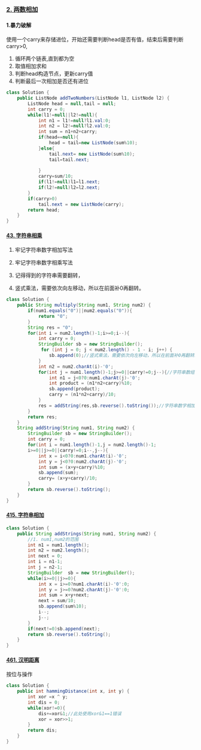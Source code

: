 ### [2. 两数相加](https://leetcode-cn.com/problems/add-two-numbers/)

#### 1.暴力破解

使用一个carry来存储进位，开始还需要判断head是否有值，结束后需要判断carry>0,

1. 循环两个链表,直到都为空
2. 取值相加求和
3. 判断head构造节点，更新carry值
4. 判断最后一次相加是否还有进位

```java
class Solution {
    public ListNode addTwoNumbers(ListNode l1, ListNode l2) {
        ListNode head = null,tail = null;
        int carry = 0;
        while(l1!=null||l2!=null){
            int n1 = l1!=null?l1.val:0;
            int n2 = l2!=null?l2.val:0;
            int sum = n1+n2+carry;
            if(head==null){
                head = tail=new ListNode(sum%10);
            }else{
                tail.next= new ListNode(sum%10);
                tail=tail.next;
                
            }
            carry=sum/10;
            if(l1!=null)l1=l1.next;
            if(l2!=null)l2=l2.next;
        }
        if(carry>0)
            tail.next = new ListNode(carry);
        return head;
    }
}
```

#### [43. 字符串相乘](https://leetcode-cn.com/problems/multiply-strings/)

1. 牢记字符串数字相加写法

2. 牢记字符串数字相乘写法
3. 记得得到的字符串需要翻转，
4. 竖式乘法，需要依次向左移动，所以在前面补0再翻转。

```java
class Solution {
    public String multiply(String num1, String num2) {
        if(num1.equals("0")||num2.equals("0")){
            return "0";
        }
        String res = "0";
        for(int i = num2.length()-1;i>=0;i--){
            int carry = 0;
            StringBuilder sb = new StringBuilder();
             for (int j = 0; j < num2.length() - 1 - i; j++) {
                sb.append(0);//竖式乘法，需要依次向左移动，所以在前面补0再翻转。
            }
            int n2 = num2.charAt(i)-'0';
            for(int j = num1.length()-1;j>=0||carry!=0;j--){//字符串数组相乘
                int n1 = j<0?0:num1.charAt(j)-'0';
                int product = (n1*n2+carry)%10;
                sb.append(product);
                carry = (n1*n2+carry)/10;
            }
            res = addString(res,sb.reverse().toString());//字符串数字相加
        }
        return res;
    }
    String addString(String num1, String num2) {
        StringBuilder sb = new StringBuilder();
        int carry = 0;
        for(int i = num1.length()-1,j = num2.length()-1;
        i>=0||j>=0||carry!=0;i--,j--){
            int x = i<0?0:num1.charAt(i)-'0';
            int y = j<0?0:num2.charAt(j)-'0';
            int sum = (x+y+carry)%10;
            sb.append(sum);
            carry= (x+y+carry)/10;
        }
        return sb.reverse().toString();
    }
}
```

#### [415. 字符串相加](https://leetcode-cn.com/problems/add-strings/)

```java
class Solution {
    public String addStrings(String num1, String num2) {
        //1. num1,num2的范围
        int n1 = num1.length();
        int n2 = num2.length();
        int next = 0;
        int i = n1-1;
        int j = n2-1;
        StringBuilder  sb = new StringBuilder();
        while(i>=0||j>=0){
            int x = i>=0?num1.charAt(i)-'0':0;
            int y = j>=0?num2.charAt(j)-'0':0;
            int sum = x+y+next;
            next = sum/10;
            sb.append(sum%10);
            i--;
            j--;
        }
        if(next!=0)sb.append(next);
        return sb.reverse().toString();
    }
}
```



#### [461. 汉明距离](https://leetcode-cn.com/problems/hamming-distance/)

按位与操作

```java
class Solution {
    public int hammingDistance(int x, int y) {
        int xor =x ^ y;
        int dis = 0;
        while(xor!=0){
            dis+=xor&1;//此处使用xor&1==1错误
            xor = xor>>1;
        }
        return dis;
    }
}
```


